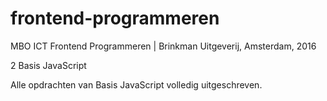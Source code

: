 # frontend-programmeren

MBO ICT Frontend Programmeren | Brinkman Uitgeverij, Amsterdam, 2016

2 Basis JavaScript

Alle opdrachten van Basis JavaScript volledig uitgeschreven.
